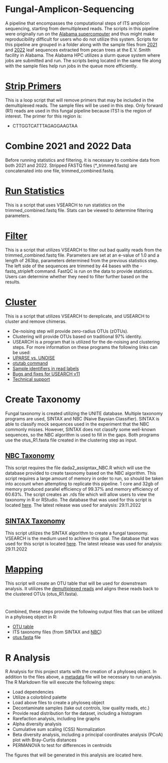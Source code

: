 # Fungal-Amplicon-Sequencing

A pipeline that encompasses the computational steps of ITS amplicon sequencing, starting from demultiplexed reads.
The scripts in this pipeline were originally run on the [Alabama supercomputer](https://www.asc.edu/) and thus might make reproducibility difficult for users who do not utilize this system.
Scripts for this pipeline are grouped in a folder along with the sample files from [2021](https://github.com/Beatrice-Severance/Fungal-Amplicon-Sequencing/blob/main/Scripts/2021_EV_fungal_samples.txt) and [2022](https://github.com/Beatrice-Severance/Fungal-Amplicon-Sequencing/blob/main/Scripts/2022_EV_fungal_samples.txt) leaf sequences extracted from pecan trees at the E.V. Smith facility in Alabama. The Alabama HPC utilizes a slurm queue system where jobs are submitted and run. The scripts being located in the same file along with the sample files help run jobs in the queue more efficiently.

# [Strip Primers](https://github.com/Beatrice-Severance/Fungal-Amplicon-Sequencing/blob/main/Scripts/stripping_primers.sh)
This is a loop script that will remove primers that may be included in the demultiplexed reads. The sample files will be used in this step. Only forward (R1) reads are used in this fungal pipeline because ITS1 is the region of interest. The primer for this region is:
- CTTGGTCATTTAGAGGAAGTAA

# Combine 2021 and 2022 Data
Before running statistics and filtering, it is necessary to combine data from both 2021 and 2022. Stripped FASTQ files (*_trimmed.fastq) are concatenated into one file, trimmed_combined.fastq.

# [Run Statistics](https://github.com/Beatrice-Severance/Fungal-Amplicon-Sequencing/blob/main/Scripts/stats.sh)
This is a script that uses VSEARCH to run statistics on the trimmed_combined.fastq file. Stats can be viewed to determine filtering parameters.

# [Filter](https://github.com/Beatrice-Severance/Fungal-Amplicon-Sequencing/blob/main/Scripts/filter_and_trim.sh)
This is a script that utilizes VSEARCH to filter out bad quality reads from the trimmed_combined.fastq file. Parameters are set at an e-value of 1.0 and a length of 263bp, parameters determined from the previous statistics step. The left side of the sequences are trimmed by 44 bases with the -fastq_stripleft command. FastQC is run on the data to provide statistics. Users can determine whether they need to filter further based on the results.

# [Cluster](https://github.com/Beatrice-Severance/Fungal-Amplicon-Sequencing/blob/main/Scripts/clustering.sh)
This is a script that utilizes VSEARCH to dereplicate, and USEARCH to cluster and remove chimeras.
- De-noising step will provide zero-radius OTUs (zOTUs).
- Clustering will provide OTUs based on traditional 97% identity.
- USEARCH is a program that is utilized for the de-noising and clustering steps. For more information on these programs the following links can be used:
- [UPARSE vs. UNOISE](http://www.drive5.com/usearch/manual/faq_uparse_or_unoise.html)
- [otutab command](http://www.drive5.com/usearch/manual/cmd_otutab.html)
- [Sample identifiers in read labels](http://www.drive5.com/usearch/manual/upp_labels_sample.html)
- [Bugs and fixes for USEARCH v11](http://drive5.com/usearch/manual/bugs.html)
- [Technical support](http://drive5.com/usearch/manual/support.html) 

# Create Taxonomy
Fungal taxonomy is created utilizing the UNITE database. Multiple taxonomy programs are used, SINTAX and NBC (Naive Baysian Classifier). SINTAX is able to classify mock sequences used in the experiment that the NBC commonly misses. However, SINTAX does not classify some well-known sequences, so the NBC algorithm is used to fill in the gaps. Both programs use the otus_R1.fasta file created in the clustering step as input.

## [NBC Taxonomy](https://github.com/Beatrice-Severance/Fungal-Amplicon-Sequencing/blob/main/Scripts/5_DADA2_NBC.sh)
This script requires the file dada2_assigntax_NBC.R which will use the database provided to create taxonomy based on the NBC algorithm. This script requires a large amount of memory in order to run, so should be taken into account when attempting to replicate this pipeline. 1 core and 32gb of memory produced parallel efficiency of 99.37% and memory efficiency of 60.63%. The script creates an .rds file which will allow users to view the taxonomy in R or RStudio. The database that was used for this script is located [here](https://doi.plutof.ut.ee/doi/10.15156/BIO/2483914). The latest release was used for analysis: 29.11.2022

## [SINTAX Taxonomy](https://github.com/Beatrice-Severance/Fungal-Amplicon-Sequencing/blob/main/Scripts/5_taxonomy_SINTAX.sh)
This script utilizes the SINTAX algorithm to create a fungal taxonomy. VSEARCH is the medium used to achieve this goal. The database that was used for this script is located [here](https://doi.plutof.ut.ee/doi/10.15156/BIO/2483914). The latest release was used for analysis: 29.11.2022

# [Mapping](https://github.com/Beatrice-Severance/Fungal-Amplicon-Sequencing/blob/main/Scripts/6_mapping.sh)
This script will create an OTU table that will be used for downstream analysis. It utilizes the [demultiplexed reads](https://github.com/Beatrice-Severance/Fungal-Amplicon-Sequencing/blob/main/Scripts/combsamples.txt) and aligns these reads back to the clustered OTUs (otus_R1.fasta).

#
Combined, these steps provide the following output files that can be utilized in a phyloseq object in R:
- [OTU table](https://github.com/Beatrice-Severance/Fungal-Amplicon-Sequencing/blob/main/phyloseq_input/otu.table.csv)
- ITS taxonomy files (from SINTAX and [NBC](https://github.com/Beatrice-Severance/Fungal-Amplicon-Sequencing/blob/main/phyloseq_input/NBC.csv))
- [otus.fasta](https://github.com/Beatrice-Severance/Fungal-Amplicon-Sequencing/blob/main/phyloseq_input/otus_R1.fasta) file

# R Analysis
R Analysis for this project starts with the creation of a phyloseq object. In addition to the files above, a [metadata](https://github.com/Beatrice-Severance/Fungal-Amplicon-Sequencing/blob/main/phyloseq_input/21-22_Metadata.csv) file will be necessary to run analysis. The R Markdown file will execute the following steps:
- Load dependencies
- Utilize a colorblind palette
- Load above files to create a phyloseq object
- Decontaminate samples (take out controls, low quality reads, etc.)
- Provide read distribution for the dataset, including a histogram
- Rarefaction analysis, including line graphs
- Alpha diversity analysis
- Cumulative sum scaling (CSS) Normalization
- Beta diversity analysis, including a principal coordinates analysis (PCoA) plot with Bray-Curtis distances
- PERMANOVA to test for differences in centroids

The figures that will be generated in this analysis are located here.